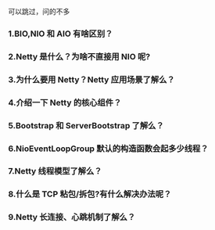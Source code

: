 可以跳过，问的不多

### 1.BIO,NIO 和 AIO 有啥区别？

### 2.Netty 是什么？为啥不直接⽤ NIO 呢?

### 3.为什么要⽤ Netty？Netty 应⽤场景了解么？

### 4.介绍⼀下 Netty 的核⼼组件？

### 5.Bootstrap 和 ServerBootstrap 了解么？

### 6.NioEventLoopGroup 默认的构造函数会起多少线程？

### 7.Netty 线程模型了解么？

### 8.什么是 TCP 粘包/拆包?有什么解决办法呢？

### 9.Netty ⻓连接、⼼跳机制了解么？
